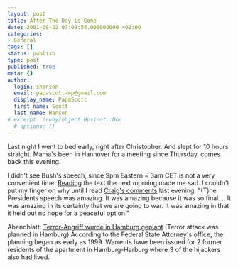 ```yaml
---
layout: post
title: After The Day is Gone
date: 2001-09-22 07:09:54.000000000 +02:00
categories:
- General
tags: []
status: publish
type: post
published: true
meta: {}
author:
  login: shanson
  email: papascott-wp@gmail.com
  display_name: PapaScott
  first_name: Scott
  last_name: Hanson
# excerpt: !ruby/object:Hpricot::Doc
  # options: {}
---
```

<p>Last night I went to bed early, right after Christopher. And slept for 10 hours straight. Mama's been in Hannover for a meeting since Thursday, comes back this evening.</p>
<p>I didn't see Bush's speech, since 9pm Eastern = 3am CET is not a very convenient time. <a href="http://www.whitehouse.gov/news/releases/2001/09/20010920-8.html">Reading</a> the text the next morning made me sad. I couldn't put my finger on why until I read <a href="http://booknotes.weblogs.com/2001/09/21">Craig's comments</a> last evening. "(T)he Presidents speech was amazing. It was amazing because it was so final.... It was amazing in its certainty that we are going to war. It was amazing in that it held out no hope for a peaceful option."</p>
<p>Abendblatt: <a href="http://www.abendblatt.de/contents/ha/news/lokales/html/220901/AUFSA5.HTM">Terror-Angriff wurde in Hamburg geplant</a> (Terror attack was planned in Hamburg) According to the Federal State Attorney's office, the planning began as early as 1999. Warrents have been issued for 2 former residents of the apartment in Hamburg-Harburg where 3 of the hijackers also had lived.</p>
